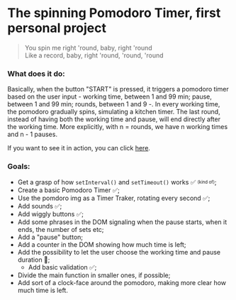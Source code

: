 # The spinning Pomodoro Timer, first personal project

>You spin me right 'round, baby, right 'round <br>
Like a record, baby, right 'round, 'round, 'round

### What does it do:

Basically, when the button "START" is pressed, it triggers a pomodoro timer based on the user input - working time, between 1 and 99 min; pause, between 1 and 99 min; rounds, between 1 and 9 -. In every working time, the pomodoro gradually spins, simulating a kitchen timer. The last round, instead of having both the working time and pause, will end directly after the working time. More explicitly, with n = rounds, we have n working times and n - 1 pauses.

If you want to see it in action, you can click [here](https://marilisamoio.github.io/pomodoro-timer-test/).

### Goals:
- Get a grasp of how `setInterval()` and `setTimeout()` works ✅ <sub><sup>(kind of)</sup></sub>;
- Create a basic Pomodoro Timer ✅;
- Use the pomdoro img as a Timer Traker, rotating every second ✅;
- Add sounds ✅;
- Add wiggly buttons ✅;
- Add some phrases in the DOM signaling when the pause starts, when it ends, the number of sets etc;
- Add a "pause" button;
- Add a counter in the DOM showing how much time is left;
- Add the possibility to let the user choose the working time and pause duration 🚧;
    - Add basic validation ✅;
- Divide the main function in smaller ones, if possible;
- Add sort of a clock-face around the pomodoro, making more clear how much time is left.

